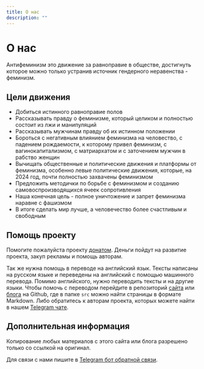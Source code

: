 ```yaml
---
title: О нас
description: ""
---
```

# О нас

Антифеминизм это движение за равноправие в обществе, достигнуть которое можно только устранив источник  гендерного неравенства - феминизм.

## Цели движения

- Добиться истинного равноправие полов
- Рассказывать правду о феминизме, который целиком и полностью состоит из лжи и манипуляций
- Рассказывать мужчинам правду об их истинном положении
- Бороться с негативным влиянием феминизма на человество, с падением рождаемости, к которому привел феминизм, с вагинокапитализмом, с матриархатом и с заточением мужчин в рабство женщин
- Вычищать общественные и политические движения и платформы от феминизма, особенно левые политические движения, которые, на 2024 год, почти полностью захвачены феминизмом
- Предложить методички по борьбе с феминизмом и созданию самовоспроизводящихся ячеек сопротивления
- Наша конечная цель - полное уничтожение и запрет феминизма наравне с фашизмом
- В итоге сделать мир лучше, а человечество более счастливым и свободным

## Помощь проекту

Помогите пожалуйста проекту [донатом](/ru/page/donate). Деньги пойдут на развитие проекта, закуп рекламы и помощь авторам.

Так же нужна помощь в переводе на английский язык. Тексты написаны на русском языке и переведены на английский с помощью машинного перевода. Помимо английского, нужно переводить тексты и на другие языки. Чтобы помочь с переводом перейдите в репозиторий [сайта](https://github.com/bozonx/antifem-site) или [блога](https://github.com/bozonx/antifem-blog) на Github, где в папке `src` можно найти страницы в формате Markdown. Либо обратитесь к авторам проекта, которых можете найти в нашем [Telegram чате](https://t.me/antifem_battle_chat).

## Дополнительная информация

Копирование любых материалов с этого сайта или блога разрешено только со ссылкой на оригинал.

Для связи с нами пишите в [Telegram бот обратной связи](https://t.me/antifem_battle_feedbackbot).

